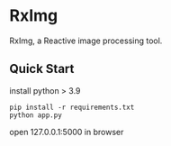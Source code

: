 # RxImg

RxImg, a Reactive image processing tool. 

## Quick Start
install python > 3.9
```
pip install -r requirements.txt
python app.py
```
open 127.0.0.1:5000 in browser